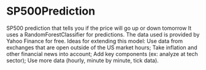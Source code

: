 # SP500Prediction
SP500 prediction that tells you if the price will go up or down tomorrow
It uses a RandomForestClassifier for predictions.
The data used is provided by Yahoo Finance for free.
Ideas for extending this model: 
 Use data from exchanges that are open outside of the US market hours;
 Take inflation and other financial news into account;
 Add key components (ex: analyze at tech sector);
 Use more data (hourly, minute by minute, tick data).
